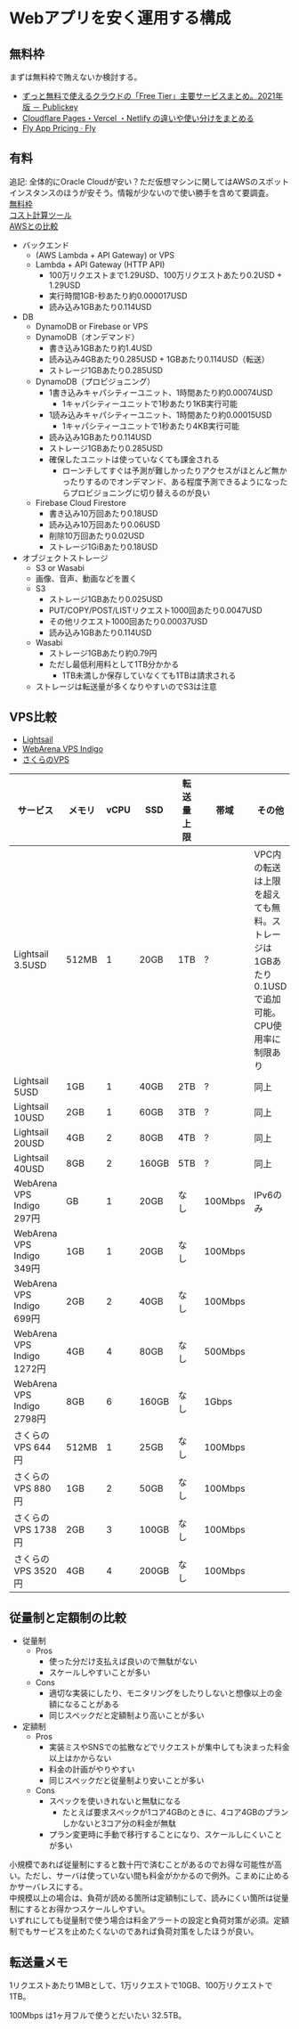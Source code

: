 # Webアプリを安く運用する構成

## 無料枠

まずは無料枠で賄えないか検討する。

- [ずっと無料で使えるクラウドの「Free Tier」主要サービスまとめ。2021年版 － Publickey](https://www.publickey1.jp/blog/21/free_tier2021.html)
- [Cloudflare Pages・Vercel ・Netlify の違いや使い分けをまとめる](https://zenn.dev/catnose99/scraps/6780379210136f)
- [Fly App Pricing · Fly](https://fly.io/docs/about/pricing/)


## 有料

追記: 全体的にOracle Cloudが安い？ただ仮想マシンに関してはAWSのスポットインスタンスのほうが安そう。情報が少ないので使い勝手を含めて要調査。  
[無料枠](https://docs.oracle.com/en-us/iaas/Content/FreeTier/freetier_topic-Always_Free_Resources.htm)  
[コスト計算ツール](https://www.oracle.com/jp/cloud/cost-estimator.html)  
[AWSとの比較](https://www.oracle.com/jp/cloud/economics/)

- バックエンド
    - (AWS Lambda + API Gateway) or VPS
    - Lambda + API Gateway (HTTP API)
        - 100万リクエストまで1.29USD、100万リクエストあたり0.2USD + 1.29USD
        - 実行時間1GB-秒あたり約0.000017USD
        - 読み込み1GBあたり0.114USD
- DB
    - DynamoDB or Firebase or VPS
    - DynamoDB（オンデマンド）
        - 書き込み1GBあたり約1.4USD
        - 読み込み4GBあたり0.285USD + 1GBあたり0.114USD（転送）
        - ストレージ1GBあたり0.285USD
    - DynamoDB（プロビジョニング）
        - 1書き込みキャパシティーユニット、1時間あたり約0.00074USD
            - 1キャパシティーユニットで1秒あたり1KB実行可能
        - 1読み込みキャパシティーユニット、1時間あたり約0.00015USD
            - 1キャパシティーユニットで1秒あたり4KB実行可能
        - 読み込み1GBあたり0.114USD
        - ストレージ1GBあたり0.285USD
        - 確保したユニットは使っていなくても課金される
            - ローンチしてすぐは予測が難しかったりアクセスがほとんど無かったりするのでオンデマンド、ある程度予測できるようになったらプロビジョニングに切り替えるのが良い
    - Firebase Cloud Firestore
        - 書き込み10万回あたり0.18USD
        - 読み込み10万回あたり0.06USD
        - 削除10万回あたり0.02USD
        - ストレージ1GiBあたり0.18USD
- オブジェクトストレージ
    - S3 or Wasabi
    - 画像、音声、動画などを置く
    - S3
        - ストレージ1GBあたり0.025USD
        - PUT/COPY/POST/LISTリクエスト1000回あたり0.0047USD
        - その他リクエスト1000回あたり0.00037USD
        - 読み込み1GBあたり0.114USD
    - Wasabi
        - ストレージ1GBあたり約0.79円
        - ただし最低利用料として1TB分かかる
            - 1TB未満しか保存していなくても1TBは請求される
    - ストレージは転送量が多くなりやすいのでS3は注意


## VPS比較

- [Lightsail](https://aws.amazon.com/jp/lightsail/)
- [WebArena VPS Indigo](https://web.arena.ne.jp/indigo/)
- [さくらのVPS](https://vps.sakura.ad.jp/)

| サービス | メモリ | vCPU | SSD | 転送量上限 | 帯域 | その他 |
| --- | --- | --- | --- | --- | --- | --- |
| Lightsail 3.5USD | 512MB | 1 | 20GB | 1TB | ? | VPC内の転送は上限を超えても無料。ストレージは1GBあたり0.1USDで追加可能。CPU使用率に制限あり |
| Lightsail 5USD | 1GB | 1 | 40GB | 2TB | ? | 同上 |
| Lightsail 10USD | 2GB | 1 | 60GB | 3TB | ? | 同上 |
| Lightsail 20USD | 4GB | 2 | 80GB | 4TB | ? | 同上 |
| Lightsail 40USD | 8GB | 2 | 160GB | 5TB | ? | 同上 |
| WebArena VPS Indigo 297円 | GB | 1 | 20GB | なし | 100Mbps | IPv6のみ |
| WebArena VPS Indigo 349円 | 1GB | 1 | 20GB | なし | 100Mbps | |
| WebArena VPS Indigo 699円 | 2GB | 2 | 40GB | なし | 100Mbps | |
| WebArena VPS Indigo 1272円 | 4GB | 4 | 80GB | なし | 500Mbps | |
| WebArena VPS Indigo 2798円 | 8GB | 6 | 160GB | なし | 1Gbps | |
| さくらのVPS 644円 | 512MB | 1 | 25GB | なし | 100Mbps | |
| さくらのVPS 880円 | 1GB | 2 | 50GB | なし | 100Mbps | |
| さくらのVPS 1738円 | 2GB | 3 | 100GB | なし | 100Mbps | |
| さくらのVPS 3520円 | 4GB | 4 | 200GB | なし | 100Mbps | |


## 従量制と定額制の比較

- 従量制
    - Pros
        - 使った分だけ支払えば良いので無駄がない
        - スケールしやすいことが多い
    - Cons
        - 適切な実装にしたり、モニタリングをしたりしないと想像以上の金額になることがある
        - 同じスペックだと定額制より高いことが多い
- 定額制
    - Pros
        - 実装ミスやSNSでの拡散などでリクエストが集中しても決まった料金以上はかからない
        - 料金の計画がやりやすい
        - 同じスペックだと従量制より安いことが多い
    - Cons
        - スペックを使いきれないと無駄になる
            - たとえば要求スペックが1コア4GBのときに、4コア4GBのプランしかないと3コア分の料金が無駄
        - プラン変更時に手動で移行することになり、スケールしにくいことが多い

小規模であれば従量制にすると数十円で済むことがあるのでお得な可能性が高い。ただし、サーバは使っていない間も料金がかかるので例外。こまめに止めるかサーバレスにする。  
中規模以上の場合は、負荷が読める箇所は定額制にして、読みにくい箇所は従量制にするとお得かつスケールしやすい。  
いずれにしても従量制で使う場合は料金アラートの設定と負荷対策が必須。定額制でもサービスを止めたくないのであれば負荷対策をしたほうが良い。


## 転送量メモ

1リクエストあたり1MBとして、1万リクエストで10GB、100万リクエストで1TB。

100Mbps は1ヶ月フルで使うとだいたい 32.5TB。

